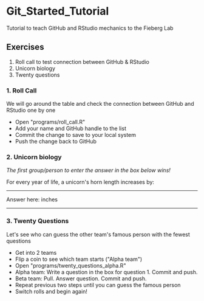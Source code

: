 # Git_Started_Tutorial

Tutorial to teach GitHub and RStudio mechanics to the Fieberg Lab

## Exercises

1. Roll call to test connection between GitHub & RStudio
2. Unicorn biology
3. Twenty questions

### 1. Roll Call

We will go around the table and check the connection between GitHub and RStudio
one by one

- Open "programs/roll_call.R"
- Add your name and GitHub handle to the list
- Commit the change to save to your local system
- Push the change back to GitHub

### 2. Unicorn biology

*The first group/person to enter the answer in the box below wins!*

For every year of life, a unicorn's horn length increases by:
_______________
Answer here:      inches
_______________

### 3. Twenty Questions

Let's see who can guess the other team's famous person with the fewest questions

- Get into 2 teams
- Flip a coin to see which team starts ("Alpha team")
- Open "programs/twenty_questions_alpha.R"
- Alpha team: Write a question in the box for question 1. Commit and push.
- Beta team: Pull. Answer question. Commit and push.
- Repeat previous two steps until you can guess the famous person
- Switch rolls and begin again!

